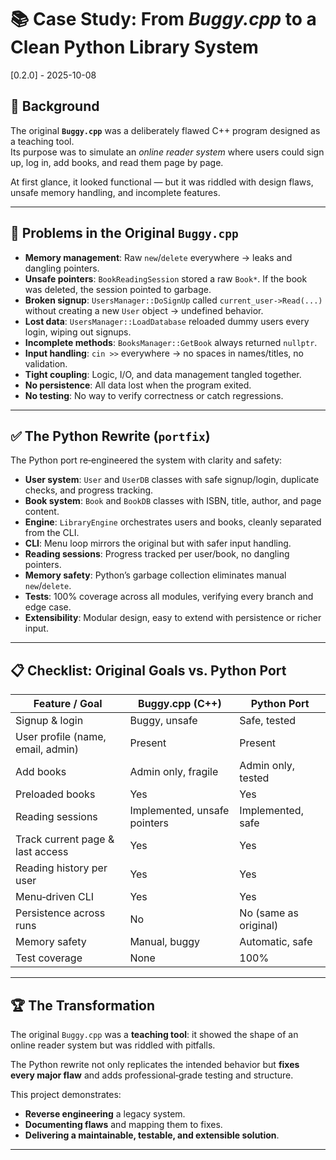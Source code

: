 # 📚 Case Study: From *Buggy.cpp* to a Clean Python Library System

[0.2.0] - 2025-10-08

## 🎯 Background
The original **`Buggy.cpp`** was a deliberately flawed C++ program designed as a teaching tool.  
Its purpose was to simulate an *online reader system* where users could sign up, log in, add books, and read them page by page.  

At first glance, it looked functional — but it was riddled with design flaws, unsafe memory handling, and incomplete features.

---

## 🐞 Problems in the Original `Buggy.cpp`
- **Memory management**: Raw `new`/`delete` everywhere → leaks and dangling pointers.
- **Unsafe pointers**: `BookReadingSession` stored a raw `Book*`. If the book was deleted, the session pointed to garbage.
- **Broken signup**: `UsersManager::DoSignUp` called `current_user->Read(...)` without creating a new `User` object → undefined behavior.
- **Lost data**: `UsersManager::LoadDatabase` reloaded dummy users every login, wiping out signups.
- **Incomplete methods**: `BooksManager::GetBook` always returned `nullptr`.
- **Input handling**: `cin >>` everywhere → no spaces in names/titles, no validation.
- **Tight coupling**: Logic, I/O, and data management tangled together.
- **No persistence**: All data lost when the program exited.
- **No testing**: No way to verify correctness or catch regressions.

---

## ✅ The Python Rewrite (`portfix`)
The Python port re‑engineered the system with clarity and safety:

- **User system**: `User` and `UserDB` classes with safe signup/login, duplicate checks, and progress tracking.
- **Book system**: `Book` and `BookDB` classes with ISBN, title, author, and page content.
- **Engine**: `LibraryEngine` orchestrates users and books, cleanly separated from the CLI.
- **CLI**: Menu loop mirrors the original but with safer input handling.
- **Reading sessions**: Progress tracked per user/book, no dangling pointers.
- **Memory safety**: Python’s garbage collection eliminates manual `new`/`delete`.
- **Tests**: 100% coverage across all modules, verifying every branch and edge case.
- **Extensibility**: Modular design, easy to extend with persistence or richer input.

---

## 📋 Checklist: Original Goals vs. Python Port

| Feature / Goal                     | Buggy.cpp (C++)              | Python Port |
|------------------------------------|------------------------------|-------------|
| Signup & login                     | Buggy, unsafe                | Safe, tested |
| User profile (name, email, admin)  | Present                      | Present |
| Add books                          | Admin only, fragile          | Admin only, tested |
| Preloaded books                    | Yes                          | Yes |
| Reading sessions                   | Implemented, unsafe pointers | Implemented, safe |
| Track current page & last access   | Yes                          | Yes |
| Reading history per user           | Yes                          | Yes |
| Menu‑driven CLI                    | Yes                          | Yes |
| Persistence across runs            | No                           | No (same as original) |
| Memory safety                      | Manual, buggy                | Automatic, safe |
| Test coverage                      | None                         | 100% |

---

## 🏆 The Transformation
The original `Buggy.cpp` was a **teaching tool**: it showed the shape of an online reader system but was riddled with pitfalls.  

The Python rewrite not only replicates the intended behavior but **fixes every major flaw** and adds professional‑grade testing and structure.  

This project demonstrates:
- **Reverse engineering** a legacy system.  
- **Documenting flaws** and mapping them to fixes.  
- **Delivering a maintainable, testable, and extensible solution**.  

---
